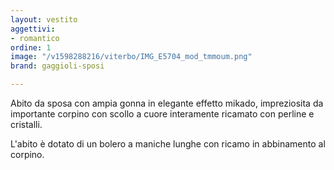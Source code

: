 ```yaml
---
layout: vestito
aggettivi:
- romantico
ordine: 1
image: "/v1598288216/viterbo/IMG_E5704_mod_tmmoum.png"
brand: gaggioli-sposi

---
```

Abito da sposa con ampia gonna in elegante effetto mikado, impreziosita da importante corpino con scollo a cuore interamente ricamato con perline e cristalli.

L'abito è dotato di un bolero a maniche lunghe con ricamo in abbinamento al corpino.